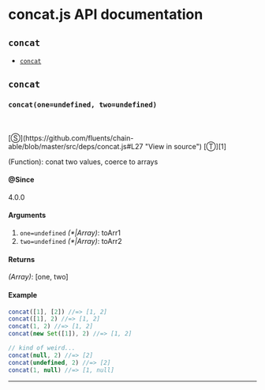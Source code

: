 # concat.js API documentation

<!-- div class="toc-container" -->

<!-- div -->

## `concat`
* <a href="#concat"  data-meta="concat one undefined two undefined"  data-call="concat one undefined two undefined"  data-category="Methods"  data-description="Function conat two values coerce to arrays"  data-name="concat"  data-all="meta concat one undefined two undefined call concat one undefined two undefined category Methods description Function conat two values coerce to arrays name concat member see notes todos klassProps" >`concat`</a>

<!-- /div -->

<!-- /div -->

<!-- div class="doc-container" -->

<!-- div -->

## `concat`

<!-- div -->

<h3 id="concat" data-member="" data-category="Methods" data-name="concat"><code>concat(one=undefined, two=undefined)</code></h3>
<br>
<br>
[&#x24C8;](https://github.com/fluents/chain-able/blob/master/src/deps/concat.js#L27 "View in source") [&#x24C9;][1]

(Function): conat two values, coerce to arrays


#### @Since
4.0.0

#### Arguments
1. `one=undefined` *(&#42;|Array)*: toArr1
2. `two=undefined` *(&#42;|Array)*: toArr2

#### Returns
*(Array)*: &#91;one, two&#93;

#### Example
```js
concat([1], [2]) //=> [1, 2]
concat([1], 2) //=> [1, 2]
concat(1, 2) //=> [1, 2]
concat(new Set([1]), 2) //=> [1, 2]

// kind of weird...
concat(null, 2) //=> [2]
concat(undefined, 2) //=> [2]
concat(1, null) //=> [1, null]

```
---

<!-- /div -->

<!-- /div -->

<!-- /div -->

 [1]: #concat "Jump back to the TOC."
